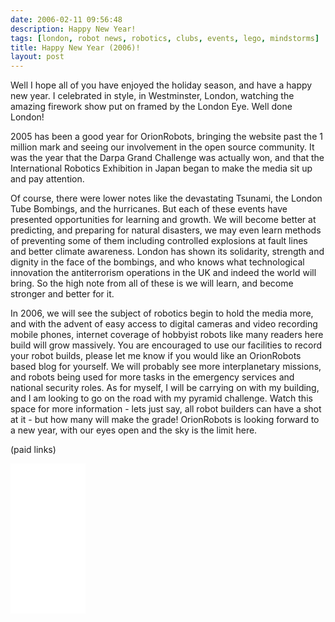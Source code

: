 ```yaml
---
date: 2006-02-11 09:56:48
description: Happy New Year!
tags: [london, robot news, robotics, clubs, events, lego, mindstorms]
title: Happy New Year (2006)!
layout: post
---
```

Well I hope all of you have enjoyed the holiday season, and have a happy new year. I celebrated in style, in Westminster, London, watching the amazing firework show put on framed by the London Eye. Well done London!

2005 has been a good year for OrionRobots, bringing the website past the 1 million mark and seeing our involvement in the open source community. It was the year that the Darpa Grand Challenge was actually won, and that the International Robotics Exhibition in Japan began to make the media sit up and pay attention.

Of course, there were lower notes like the devastating Tsunami, the London Tube Bombings, and the hurricanes. But each of these events have presented opportunities for learning and growth. We will become better at predicting, and preparing for natural disasters, we may even learn methods of preventing some of them including controlled explosions at fault lines and better climate awareness. London has shown its solidarity, strength and dignity in the face of the bombings, and who knows what technological innovation the antiterrorism operations in the UK and indeed the world will bring. So the high note from all of these is we will learn, and become stronger and better for it.

In 2006, we will see the subject of robotics begin to hold the media more, and with the advent of easy access to digital cameras and video recording mobile phones, internet coverage of hobbyist robots like many readers here build will grow massively. You are encouraged to use our facilities to record your robot builds, please let me know if you would like an OrionRobots based blog for yourself. We will probably see more interplanetary missions, and robots being used for more tasks in the emergency services and national security roles.
As for myself, I will be carrying on with my building, and I am looking to go on the road with my pyramid challenge. Watch this space for more information - lets just say, all robot builders can have a shot at it - but how many will make the grade! OrionRobots is looking forward to a new year, with our eyes open and the sky is the limit here.

(paid links)

<iframe style="width:120px;height:240px;" marginwidth="0" marginheight="0" scrolling="no" frameborder="0" src="//ws-eu.amazon-adsystem.com/widgets/q?ServiceVersion=20070822&OneJS=1&Operation=GetAdHtml&MarketPlace=GB&source=ss&ref=as_ss_li_til&ad_type=product_link&tracking_id=orionrobots-21&language=en_GB&marketplace=amazon&region=GB&placement=B082WD5YV9&asins=B082WD5YV9&linkId=08332228f2cd7aed16ca05aa5a1f7372&show_border=true&link_opens_in_new_window=true"></iframe>
